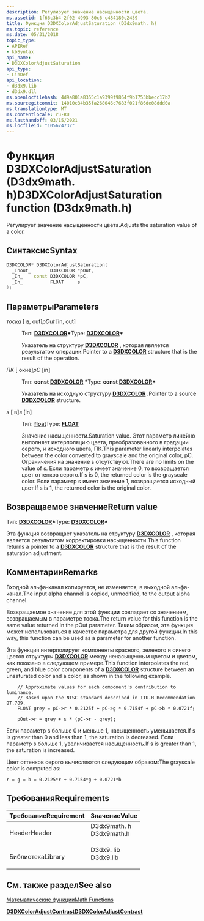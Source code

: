 ```yaml
---
description: Регулирует значение насыщенности цвета.
ms.assetid: 1f66c3b4-2f02-4993-80c6-c484180c2459
title: Функция D3DXColorAdjustSaturation (D3dx9math. h)
ms.topic: reference
ms.date: 05/31/2018
topic_type:
- APIRef
- kbSyntax
api_name:
- D3DXColorAdjustSaturation
api_type:
- LibDef
api_location:
- d3dx9.lib
- d3dx9.dll
ms.openlocfilehash: 4d9a801a8355c1a9399f9864f9b1753bbecc17b2
ms.sourcegitcommit: 14010c34b35fa268046c7683f021f86de08ddd0a
ms.translationtype: MT
ms.contentlocale: ru-RU
ms.lasthandoff: 03/15/2021
ms.locfileid: "105674732"
---
```

# <a name="d3dxcoloradjustsaturation-function-d3dx9mathh"></a><span data-ttu-id="15611-103">Функция D3DXColorAdjustSaturation (D3dx9math. h)</span><span class="sxs-lookup"><span data-stu-id="15611-103">D3DXColorAdjustSaturation function (D3dx9math.h)</span></span>

<span data-ttu-id="15611-104">Регулирует значение насыщенности цвета.</span><span class="sxs-lookup"><span data-stu-id="15611-104">Adjusts the saturation value of a color.</span></span>

## <a name="syntax"></a><span data-ttu-id="15611-105">Синтаксис</span><span class="sxs-lookup"><span data-stu-id="15611-105">Syntax</span></span>


```C++
D3DXCOLOR* D3DXColorAdjustSaturation(
  _Inout_       D3DXCOLOR *pOut,
  _In_    const D3DXCOLOR *pC,
  _In_          FLOAT     s
);
```



## <a name="parameters"></a><span data-ttu-id="15611-106">Параметры</span><span class="sxs-lookup"><span data-stu-id="15611-106">Parameters</span></span>

<dl> <dt>

<span data-ttu-id="15611-107">*тоска* \[ в, out\]</span><span class="sxs-lookup"><span data-stu-id="15611-107">*pOut* \[in, out\]</span></span>
</dt> <dd>

<span data-ttu-id="15611-108">Тип: **[ **D3DXCOLOR**](d3dxcolor.md)\***</span><span class="sxs-lookup"><span data-stu-id="15611-108">Type: **[**D3DXCOLOR**](d3dxcolor.md)\***</span></span>

<span data-ttu-id="15611-109">Указатель на структуру [**D3DXCOLOR**](d3dxcolor.md) , которая является результатом операции.</span><span class="sxs-lookup"><span data-stu-id="15611-109">Pointer to a [**D3DXCOLOR**](d3dxcolor.md) structure that is the result of the operation.</span></span>

</dd> <dt>

<span data-ttu-id="15611-110">*ПК* \[ окне\]</span><span class="sxs-lookup"><span data-stu-id="15611-110">*pC* \[in\]</span></span>
</dt> <dd>

<span data-ttu-id="15611-111">Тип: **const [**D3DXCOLOR**](d3dxcolor.md) \***</span><span class="sxs-lookup"><span data-stu-id="15611-111">Type: **const [**D3DXCOLOR**](d3dxcolor.md)\***</span></span>

<span data-ttu-id="15611-112">Указатель на исходную структуру [**D3DXCOLOR**](d3dxcolor.md) .</span><span class="sxs-lookup"><span data-stu-id="15611-112">Pointer to a source [**D3DXCOLOR**](d3dxcolor.md) structure.</span></span>

</dd> <dt>

<span data-ttu-id="15611-113">*s* \[ в\]</span><span class="sxs-lookup"><span data-stu-id="15611-113">*s* \[in\]</span></span>
</dt> <dd>

<span data-ttu-id="15611-114">Тип: **[ **float**](../winprog/windows-data-types.md)**</span><span class="sxs-lookup"><span data-stu-id="15611-114">Type: **[**FLOAT**](../winprog/windows-data-types.md)**</span></span>

<span data-ttu-id="15611-115">Значение насыщенности.</span><span class="sxs-lookup"><span data-stu-id="15611-115">Saturation value.</span></span> <span data-ttu-id="15611-116">Этот параметр линейно выполняет интерполяцию цвета, преобразованного в градации серого, и исходного цвета, ПК.</span><span class="sxs-lookup"><span data-stu-id="15611-116">This parameter linearly interpolates between the color converted to grayscale and the original color, pC.</span></span> <span data-ttu-id="15611-117">Ограничения на значение s отсутствуют.</span><span class="sxs-lookup"><span data-stu-id="15611-117">There are no limits on the value of s.</span></span> <span data-ttu-id="15611-118">Если параметр s имеет значение 0, то возвращается цвет оттенков серого.</span><span class="sxs-lookup"><span data-stu-id="15611-118">If s is 0, the returned color is the grayscale color.</span></span> <span data-ttu-id="15611-119">Если параметр s имеет значение 1, возвращается исходный цвет.</span><span class="sxs-lookup"><span data-stu-id="15611-119">If s is 1, the returned color is the original color.</span></span>

</dd> </dl>

## <a name="return-value"></a><span data-ttu-id="15611-120">Возвращаемое значение</span><span class="sxs-lookup"><span data-stu-id="15611-120">Return value</span></span>

<span data-ttu-id="15611-121">Тип: **[ **D3DXCOLOR**](d3dxcolor.md)\***</span><span class="sxs-lookup"><span data-stu-id="15611-121">Type: **[**D3DXCOLOR**](d3dxcolor.md)\***</span></span>

<span data-ttu-id="15611-122">Эта функция возвращает указатель на структуру [**D3DXCOLOR**](d3dxcolor.md) , которая является результатом корректировки насыщенности.</span><span class="sxs-lookup"><span data-stu-id="15611-122">This function returns a pointer to a [**D3DXCOLOR**](d3dxcolor.md) structure that is the result of the saturation adjustment.</span></span>

## <a name="remarks"></a><span data-ttu-id="15611-123">Комментарии</span><span class="sxs-lookup"><span data-stu-id="15611-123">Remarks</span></span>

<span data-ttu-id="15611-124">Входной альфа-канал копируется, не изменяется, в выходной альфа-канал.</span><span class="sxs-lookup"><span data-stu-id="15611-124">The input alpha channel is copied, unmodified, to the output alpha channel.</span></span>

<span data-ttu-id="15611-125">Возвращаемое значение для этой функции совпадает со значением, возвращаемым в параметре тоска.</span><span class="sxs-lookup"><span data-stu-id="15611-125">The return value for this function is the same value returned in the pOut parameter.</span></span> <span data-ttu-id="15611-126">Таким образом, эта функция может использоваться в качестве параметра для другой функции.</span><span class="sxs-lookup"><span data-stu-id="15611-126">In this way, this function can be used as a parameter for another function.</span></span>

<span data-ttu-id="15611-127">Эта функция интерполирует компоненты красного, зеленого и синего цветов структуры [**D3DXCOLOR**](d3dxcolor.md) между ненасыщенным цветом и цветом, как показано в следующем примере.</span><span class="sxs-lookup"><span data-stu-id="15611-127">This function interpolates the red, green, and blue color components of a [**D3DXCOLOR**](d3dxcolor.md) structure between an unsaturated color and a color, as shown in the following example.</span></span>


```
    // Approximate values for each component's contribution to luminance.
    // Based upon the NTSC standard described in ITU-R Recommendation BT.709.
    FLOAT grey = pC->r * 0.2125f + pC->g * 0.7154f + pC->b * 0.0721f;
    
    pOut->r = grey + s * (pC->r - grey);
```



<span data-ttu-id="15611-128">Если параметр s больше 0 и меньше 1, насыщенность уменьшается.</span><span class="sxs-lookup"><span data-stu-id="15611-128">If s is greater than 0 and less than 1, the saturation is decreased.</span></span> <span data-ttu-id="15611-129">Если параметр s больше 1, увеличивается насыщенность.</span><span class="sxs-lookup"><span data-stu-id="15611-129">If s is greater than 1, the saturation is increased.</span></span>

<span data-ttu-id="15611-130">Цвет оттенков серого вычисляются следующим образом:</span><span class="sxs-lookup"><span data-stu-id="15611-130">The grayscale color is computed as:</span></span>


```
r = g = b = 0.2125*r + 0.7154*g + 0.0721*b
```



## <a name="requirements"></a><span data-ttu-id="15611-131">Требования</span><span class="sxs-lookup"><span data-stu-id="15611-131">Requirements</span></span>



| <span data-ttu-id="15611-132">Требование</span><span class="sxs-lookup"><span data-stu-id="15611-132">Requirement</span></span> | <span data-ttu-id="15611-133">Значение</span><span class="sxs-lookup"><span data-stu-id="15611-133">Value</span></span> |
|--------------------|----------------------------------------------------------------------------------------|
| <span data-ttu-id="15611-134">Header</span><span class="sxs-lookup"><span data-stu-id="15611-134">Header</span></span><br/>  | <dl> <span data-ttu-id="15611-135"><dt>D3dx9math. h</dt></span><span class="sxs-lookup"><span data-stu-id="15611-135"><dt>D3dx9math.h</dt></span></span> </dl> |
| <span data-ttu-id="15611-136">Библиотека</span><span class="sxs-lookup"><span data-stu-id="15611-136">Library</span></span><br/> | <dl> <span data-ttu-id="15611-137"><dt>D3dx9. lib</dt></span><span class="sxs-lookup"><span data-stu-id="15611-137"><dt>D3dx9.lib</dt></span></span> </dl>   |



## <a name="see-also"></a><span data-ttu-id="15611-138">См. также раздел</span><span class="sxs-lookup"><span data-stu-id="15611-138">See also</span></span>

<dl> <dt>

[<span data-ttu-id="15611-139">Математические функции</span><span class="sxs-lookup"><span data-stu-id="15611-139">Math Functions</span></span>](dx9-graphics-reference-d3dx-functions-math.md)
</dt> <dt>

[<span data-ttu-id="15611-140">**D3DXColorAdjustContrast**</span><span class="sxs-lookup"><span data-stu-id="15611-140">**D3DXColorAdjustContrast**</span></span>](d3dxcoloradjustcontrast.md)
</dt> </dl>

 

 
